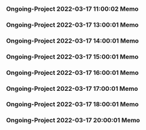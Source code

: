 ### Ongoing-Project 2022-03-17 11:00:02 Memo
### Ongoing-Project 2022-03-17 13:00:01 Memo
### Ongoing-Project 2022-03-17 14:00:01 Memo
### Ongoing-Project 2022-03-17 15:00:01 Memo
### Ongoing-Project 2022-03-17 16:00:01 Memo
### Ongoing-Project 2022-03-17 17:00:01 Memo
### Ongoing-Project 2022-03-17 18:00:01 Memo
### Ongoing-Project 2022-03-17 20:00:01 Memo
